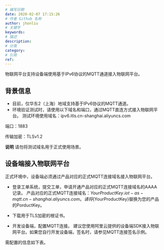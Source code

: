 ```yaml
---
# 编写日期
date: 2020-02-07 17:15:26
# 作者 Github 名称
author: jhonliu
# 关键字
keywords:
# 描述
description:
# 分类
category:
# 引用
ref:
---
```


物联网平台支持设备端使用基于IPv6协议的MQTT通道接入物联网平台。

## 背景信息

- 目前，仅华东2（上海）地域支持基于IPv6协议的MQTT通道。
- 环境验证测试时，请使用以下域名和端口，通过MQTT直连方式接入物联网平台。
 测试环境使用域名：ipv6.itls.cn-shanghai.aliyuncs.com

 端口：1883

 传输加密：TLSv1.2

**说明** 请勿将测试域名用于正式使用场景。

## 设备端接入物联网平台

正式环境中，设备端必须通过产品对应的正式MQTT连接域名接入物联网平台。

+ 登录工单系统，提交工单，申请开通产品对应的正式MQTT连接域名的AAAA记录。
产品对应的正式MQTT连接域名：${YourProductKey}.iot-as-mqtt.cn-shanghai.aliyuncs.com。请将${YourProductKey}替换为您的产品的PorductKey。

+ 下载用于TLS加密的根证书。

+ 开发设备端，配置MQTT连接。
建议您使用阿里云提供的设备端SDK接入物联网平台。如果您自行开发设备端，签名时，请参见MQTT连接签名示例。

需配置的信息如下表。
